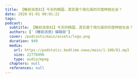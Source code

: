 ```yaml
---
title: 【睡前消息81】今天的韩国，其实是个简化版的印度种姓社会？
date: 2020-01-01 00:01:22
tags:
podcast:
  subtitle: 【睡前消息81】今天的韩国，其实是个简化版的印度种姓社会？
  authors: ['《睡前消息》编辑部']
  cover: /podcasts/main/assets/logo.png
  duration: 949
  media:
    url: https://podstatic.bedtime.news/main/1-100/81.mp3
    size: 22778496
    type: audio/mpeg
  chapters: null
  references: null
---
```

